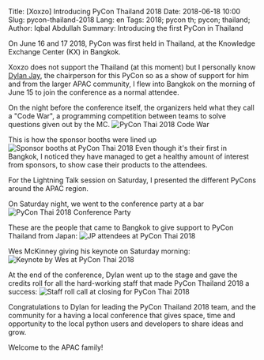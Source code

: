 Title: [Xoxzo] Introducing PyCon Thailand 2018
Date: 2018-06-18 10:00 
Slug: pycon-thailand-2018
Lang: en 
Tags: 2018; pycon th; pycon; thailand;
Author: Iqbal Abdullah
Summary: Introducing the first PyCon in Thailand

On June 16 and 17 2018, PyCon was first held in Thailand, at the Knowledge
Exchange Center (KX) in Bangkok.

Xoxzo does not support the Thailand (at this moment) but I personally know [Dylan Jay](https://twitter.com/djay75),
the chairperson for this PyCon so as a show of support for him and from the
larger APAC community, I flew into Bangkok on the morning of June 15 to join the
conference as a normal attendee.

On the night before the conference itself, the organizers held what they call a
"Code War", a programming competition between teams to solve questions given out
by the MC.
![PyCon Thai 2018 Code War]({filename}/images/pycon-thai-2018/code-war.jpg)

This is how the sponsor booths were lined up
![Sponsor booths at PyCon Thai 2018]({filename}/images/pycon-thai-2018/sponsor-booths.jpg)
Even though it's their first in Bangkok, I noticed they have managed to get a
healthy amount of interest from sponsors, to show case their products to the
attendees.

For the Lightning Talk session on Saturday, I presented the different PyCons
around the APAC region.

On Saturday night, we went to the conference party at a bar 
![PyCon Thai 2018 Conference Party]({filename}/images/pycon-thai-2018/party.jpg)

These are the people that came to Bangkok to give support to PyCon Thailand from
Japan:
![JP attendees at PyCon Thai 2018]({filename}/images/pycon-thai-2018/team-jp.jpg)

Wes McKinney giving his keynote on Saturday morning:
![Keynote by Wes at PyCon Thai 2018]({filename}/images/pycon-thai-2018/wes-keynote.jpg)

At the end of the conference, Dylan went up to the stage and gave the credits
roll for all the hard-working staff that made PyCon Thailand 2018 a success: 
![Staff roll call at closing for PyCon Thai 2018]({filename}/images/pycon-thai-2018/staff.jpg)

Congratulations to Dylan for leading the PyCon Thailand 2018 team, and the community for a having a
local conference that gives space, time and opportunity to the local python
users and developers to share ideas and grow. 

Welcome to the APAC family!


